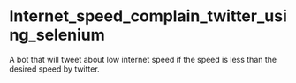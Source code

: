 # Internet_speed_complain_twitter_using_selenium
A bot that will tweet about low internet speed if the speed is less than the desired speed by twitter.
